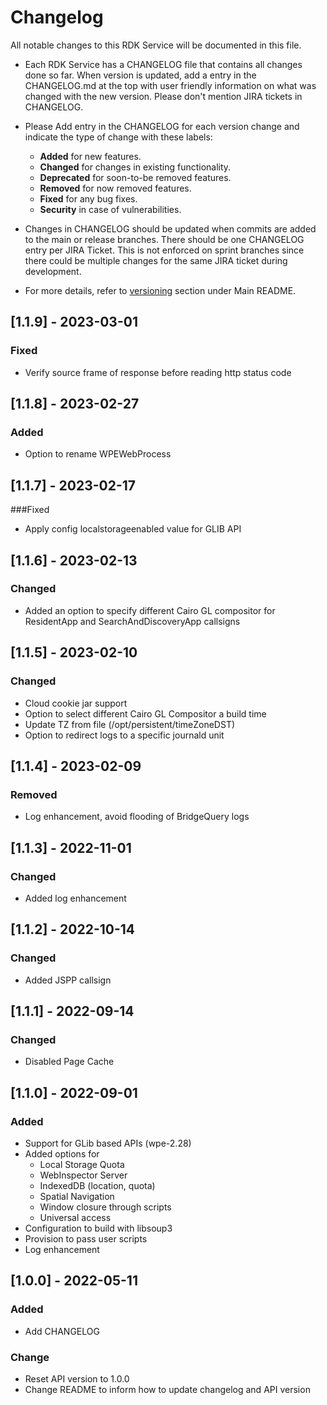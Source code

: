 # Changelog

All notable changes to this RDK Service will be documented in this file.

* Each RDK Service has a CHANGELOG file that contains all changes done so far. When version is updated, add a entry in the CHANGELOG.md at the top with user friendly information on what was changed with the new version. Please don't mention JIRA tickets in CHANGELOG. 

* Please Add entry in the CHANGELOG for each version change and indicate the type of change with these labels:
    * **Added** for new features.
    * **Changed** for changes in existing functionality.
    * **Deprecated** for soon-to-be removed features.
    * **Removed** for now removed features.
    * **Fixed** for any bug fixes.
    * **Security** in case of vulnerabilities.

* Changes in CHANGELOG should be updated when commits are added to the main or release branches. There should be one CHANGELOG entry per JIRA Ticket. This is not enforced on sprint branches since there could be multiple changes for the same JIRA ticket during development. 

* For more details, refer to [versioning](https://github.com/rdkcentral/rdkservices#versioning) section under Main README.

## [1.1.9] - 2023-03-01
### Fixed
- Verify source frame of response before reading http status code

## [1.1.8] - 2023-02-27
### Added
- Option to rename WPEWebProcess

## [1.1.7] - 2023-02-17
###Fixed
- Apply config localstorageenabled value for GLIB API

## [1.1.6] - 2023-02-13
### Changed
- Added an option to specify different Cairo GL compositor for
  ResidentApp and SearchAndDiscoveryApp callsigns

## [1.1.5] - 2023-02-10
### Changed
- Cloud cookie jar support
- Option to select different Cairo GL Compositor a build time
- Update TZ from file (/opt/persistent/timeZoneDST)
- Option to redirect logs to a specific journald unit

## [1.1.4] - 2023-02-09
### Removed
- Log enhancement, avoid flooding of BridgeQuery logs

## [1.1.3] - 2022-11-01
### Changed
- Added log enhancement

## [1.1.2] - 2022-10-14
### Changed
- Added JSPP callsign

## [1.1.1] - 2022-09-14
### Changed
- Disabled Page Cache

## [1.1.0] - 2022-09-01
### Added
- Support for GLib based APIs (wpe-2.28)
- Added options for
    * Local Storage Quota
    * WebInspector Server
    * IndexedDB (location, quota)
    * Spatial Navigation
    * Window closure through scripts
    * Universal access
- Configuration to build with libsoup3
- Provision to pass user scripts
- Log enhancement

## [1.0.0] - 2022-05-11
### Added
- Add CHANGELOG

### Change
- Reset API version to 1.0.0
- Change README to inform how to update changelog and API version
